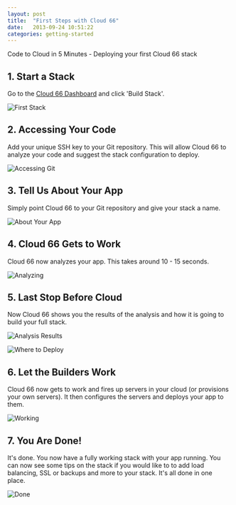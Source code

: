 ```yaml
---
layout: post
title:  "First Steps with Cloud 66"
date:   2013-09-24 10:51:22
categories: getting-started
---
```


<p class="lead">Code to Cloud in 5 Minutes - Deploying your first Cloud 66 stack</p>


## 1. Start a Stack
Go to the <a href="https://www.cloud66.com/dashboard" target="_blank">Cloud 66 Dashboard</a> and click 'Build Stack'.

![First Stack](http://cdn.cloud66.com.s3.amazonaws.com/images/help/first_stack.png)

## 2. Accessing Your Code
Add your unique SSH key to your Git repository. This will allow Cloud 66 to analyze your code and suggest the stack configuration to deploy.

![Accessing Git](http://cdn.cloud66.com.s3.amazonaws.com/images/help/accessing_git.png)

## 3. Tell Us About Your App
Simply point Cloud 66 to your Git repository and give your stack a name.

![About Your App](http://cdn.cloud66.com.s3.amazonaws.com/images/help/app_info.png)

## 4. Cloud 66 Gets to Work
Cloud 66 now analyzes your app. This takes around 10 - 15 seconds.

![Analyzing](http://cdn.cloud66.com.s3.amazonaws.com/images/help/analyzing_your_app.png)

## 5. Last Stop Before Cloud
Now Cloud 66 shows you the results of the analysis and how it is going to build your full stack.

![Analysis Results](http://cdn.cloud66.com.s3.amazonaws.com/images/help/analysis_results.png)

![Where to Deploy](http://cdn.cloud66.com.s3.amazonaws.com/images/help/where_to_deploy.png)

## 6. Let the Builders Work
Cloud 66 now gets to work and fires up servers in your cloud (or provisions your own servers). It then configures the servers and deploys your app to them.

![Working](http://cdn.cloud66.com.s3.amazonaws.com/images/help/building_app.png)

## 7. You Are Done!
It's done. You now have a fully working stack with your app running. You can now see some tips on the stack if you would like to to add load balancing, SSL or backups and more to your stack. It's all done in one place.

![Done](http://cdn.cloud66.com.s3.amazonaws.com/images/help/app_done.png)